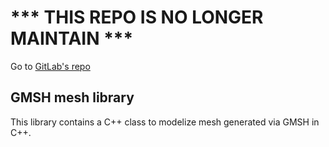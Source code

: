 # *** THIS REPO IS NO LONGER MAINTAIN ***
Go to [GitLab's repo](https://gitlab.com/thibaultcimic/LeetCode)

## GMSH mesh library
This library contains a C++ class to modelize mesh generated via GMSH in C++.
